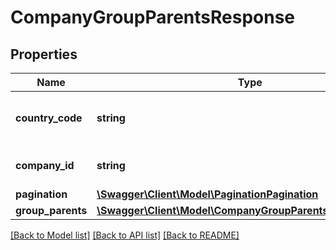 # CompanyGroupParentsResponse

## Properties
Name | Type | Description | Notes
------------ | ------------- | ------------- | -------------
**country_code** | **string** | [ISO 3166-1 alpha-2](https://en.wikipedia.org/wiki/ISO_3166-1_alpha-2) country code | 
**company_id** | **string** | Company registration number | 
**pagination** | [**\Swagger\Client\Model\PaginationPagination**](PaginationPagination.md) |  | 
**group_parents** | [**\Swagger\Client\Model\CompanyGroupParentsGroupParents[]**](CompanyGroupParentsGroupParents.md) |  | 

[[Back to Model list]](../README.md#documentation-for-models) [[Back to API list]](../README.md#documentation-for-api-endpoints) [[Back to README]](../README.md)


